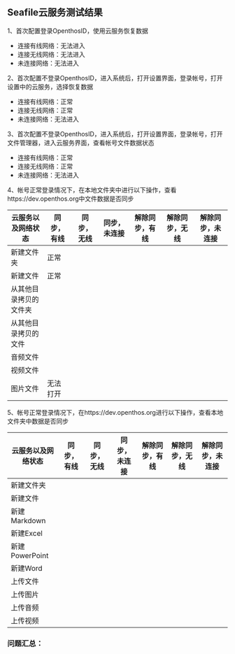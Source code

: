 ## Seafile云服务测试结果

1、首次配置登录OpenthosID，使用云服务恢复数据
- 连接有线网络：无法进入
- 连接无线网络：无法进入
- 未连接网络：无法进入

2、首次配置不登录OpenthosID，进入系统后，打开设置界面，登录帐号，打开设置中的云服务，选择恢复数据
- 连接有线网络：正常
- 连接无线网络：正常
- 未连接网络：无法进入

3、首次配置不登录OpenthosID，进入系统后，打开设置界面，登录帐号，打开文件管理器，进入云服务界面，查看帐号文件数据状态
- 连接有线网络：正常
- 连接无线网络：正常
- 未连接网络：无法进入

4、帐号正常登录情况下，在本地文件夹中进行以下操作，查看https://dev.openthos.org中文件数据是否同步

|云服务以及网络状态|同步，有线|同步，无线|同步，未连接|解除同步，有线|解除同步，无线|解除同步，未连接|
|-----|-----|-----|-----|-----|-----|-----|
|新建文件夹|正常||||||
|新建文件|正常||||||
|从其他目录拷贝的文件夹|||||||
|从其他目录拷贝的文件|||||||
|音频文件|||||||
|视频文件|||||||
|图片文件|无法打开||||||

5、帐号正常登录情况下，在https://dev.openthos.org进行以下操作，查看本地文件夹中数据是否同步

|云服务以及网络状态|同步，有线|同步，无线|同步，未连接|解除同步，有线|解除同步，无线|解除同步，未连接|
|-----|-----|-----|-----|-----|-----|-----|
|新建文件夹|||||||
|新建文件|||||||
|新建Markdown|||||||
|新建Excel|||||||
|新建PowerPoint|||||||
|新建Word|||||||
|上传文件|||||||
|上传图片|||||||
|上传音频|||||||
|上传视频|||||||

### 问题汇总：
